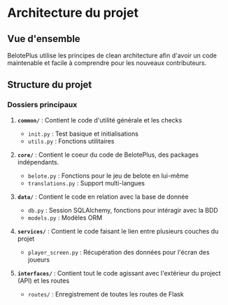 # Architecture du projet

## Vue d'ensemble

BelotePlus utilise les principes de clean architecture afin d'avoir un code maintenable et facile à comprendre pour les nouveaux contributeurs.

## Structure du projet

### Dossiers principaux

1. **`common/`** : Contient le code d'utilité générale et les checks
    - `init.py` : Test basique et initialisations
    - `utils.py` : Fonctions utilitaires

2. **`core/`** : Contient le coeur du code de BelotePlus, des packages indépendants.
    - `belote.py` : Fonctions pour le jeu de belote en lui-même
    - `translations.py` : Support multi-langues

3. **`data/`** : Contient le code en relation avec la base de donnée
    - `db.py` : Session SQLAlchemy, fonctions pour intéragir avec la BDD
    -  `models.py` : Modèles ORM

4. **`services/`** : Contient le code faisant le lien entre plusieurs couches du projet
    - `player_screen.py` : Récupération des données pour l'écran des joueurs

5. **`interfaces/`** : Contient tout le code agissant avec l'extérieur du project (API) et les routes
    - `routes/` : Enregistrement de toutes les routes de Flask
